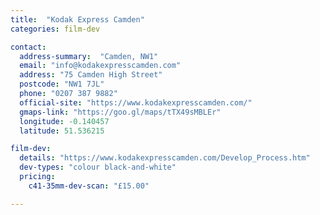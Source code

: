```yaml
---
title:  "Kodak Express Camden"
categories: film-dev

contact:
  address-summary:  "Camden, NW1"
  email: "info@kodakexpresscamden.com"
  address: "75 Camden High Street"
  postcode: "NW1 7JL"
  phone: "0207 387 9882"
  official-site: "https://www.kodakexpresscamden.com/"
  gmaps-link: "https://goo.gl/maps/tTX49sMBLEr"
  longitude: -0.140457
  latitude: 51.536215

film-dev:
  details: "https://www.kodakexpresscamden.com/Develop_Process.htm"
  dev-types: "colour black-and-white"  
  pricing:
    c41-35mm-dev-scan: "£15.00"

---
```

